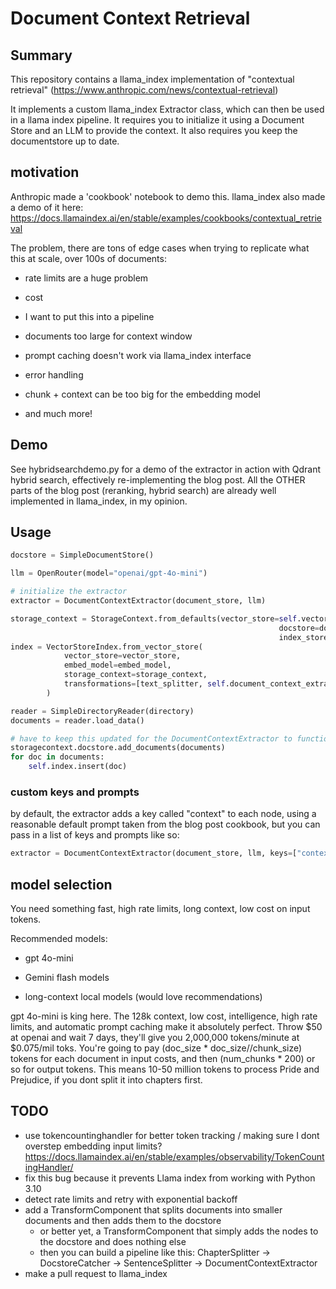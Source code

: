 # Document Context Retrieval

## Summary

This repository contains a llama_index implementation of "contextual retrieval" (https://www.anthropic.com/news/contextual-retrieval)

It implements a custom llama_index Extractor class, which can then be used in a llama index pipeline. It requires you to initialize it using a Document Store and an LLM to provide the context. It also requires you keep the documentstore up to date. 

## motivation

Anthropic made a 'cookbook' notebook to demo this. llama_index also made a demo of it here: https://docs.llamaindex.ai/en/stable/examples/cookbooks/contextual_retrieval

The problem, there are tons of edge cases when trying to replicate what this at scale, over 100s of documents: 

- rate limits are a huge problem

- cost

- I want to put this into a pipeline

- documents too large for context window

- prompt caching doesn't work via llama_index interface

- error handling

- chunk + context can be too big for the embedding model

- and much more!

## Demo

See hybridsearchdemo.py for a demo of the extractor in action with Qdrant hybrid search, effectively re-implementing the blog post. All the OTHER parts of the blog post (reranking, hybrid search) are already well implemented in llama_index, in my opinion.

## Usage

```python
docstore = SimpleDocumentStore()

llm = OpenRouter(model="openai/gpt-4o-mini")

# initialize the extractor
extractor = DocumentContextExtractor(document_store, llm)

storage_context = StorageContext.from_defaults(vector_store=self.vector_store,
                                                            docstore=docstore,
                                                            index_store=index_store)
index = VectorStoreIndex.from_vector_store(
            vector_store=vector_store,
            embed_model=embed_model,
            storage_context=storage_context,
            transformations=[text_splitter, self.document_context_extractor]
        )

reader = SimpleDirectoryReader(directory)
documents = reader.load_data()

# have to keep this updated for the DocumentContextExtractor to function.
storagecontext.docstore.add_documents(documents)
for doc in documents:
    self.index.insert(doc)
```

### custom keys and prompts

by default, the extractor adds a key called "context" to each node, using a reasonable default prompt taken from the blog post cookbook, but you can pass in a list of keys and prompts like so:

```python
extractor = DocumentContextExtractor(document_store, llm, keys=["context", "title"], prompts=["Give the document context", "Provide a chunk title"])
```

## model selection

You need something fast, high rate limits, long context, low cost on input tokens.

Recommended models:

- gpt 4o-mini

- Gemini flash models

- long-context local models (would love recommendations)

gpt 4o-mini is king here. The 128k context, low cost, intelligence, high rate limits, and automatic prompt caching make it absolutely perfect. Throw $50 at openai and wait 7 days, they'll give you 2,000,000 tokens/minute at $0.075/mil toks.
You're going to pay (doc_size * doc_size//chunk_size) tokens for each document in input costs, and then (num_chunks * 200) or so for output tokens.
This means 10-50 million tokens to process Pride and Prejudice, if you dont split it into chapters first.


## TODO
- use tokencountinghandler for better token tracking / making sure I dont overstep embedding input limits? https://docs.llamaindex.ai/en/stable/examples/observability/TokenCountingHandler/
- fix this bug because it prevents Llama index from working with Python 3.10
- detect rate limits and retry with exponential backoff
- add a TransformComponent that splits documents into smaller documents and then adds them to the docstore
    - or better yet, a TransformComponent that simply adds the nodes to the docstore and does nothing else
    - then you can build a pipeline like this: ChapterSplitter -> DocstoreCatcher -> SentenceSplitter -> DocumentContextExtractor
- make a pull request to llama_index